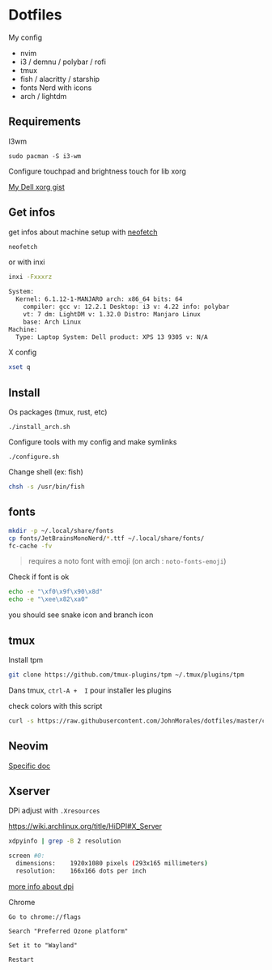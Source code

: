 # Dotfiles

My config

- nvim
- i3 / demnu / polybar / rofi
- tmux
- fish / alacritty / starship
- fonts Nerd with icons
- arch / lightdm

## Requirements

I3wm

```
sudo pacman -S i3-wm
```

Configure touchpad and brightness touch for lib xorg

[My Dell xorg gist](https://gist.github.com/jrollin/1208610469474c4315a1f9d6c3e1da8c)

## Get infos

get infos about machine setup with [neofetch](https://github.com/dylanaraps/neofetch)

```Bash
neofetch
```

or with inxi

```Bash
inxi -Fxxxrz

System:
  Kernel: 6.1.12-1-MANJARO arch: x86_64 bits: 64
    compiler: gcc v: 12.2.1 Desktop: i3 v: 4.22 info: polybar
    vt: 7 dm: LightDM v: 1.32.0 Distro: Manjaro Linux
    base: Arch Linux
Machine:
  Type: Laptop System: Dell product: XPS 13 9305 v: N/A
```

X config

```Bash
xset q
```

## Install

Os packages (tmux, rust, etc)

```
./install_arch.sh
```

Configure tools with my config and make symlinks

```
./configure.sh
```

Change shell (ex: fish)

```Bash
chsh -s /usr/bin/fish
```

## fonts

```Bash
mkdir -p ~/.local/share/fonts
cp fonts/JetBrainsMonoNerd/*.ttf ~/.local/share/fonts/
fc-cache -fv
```

> requires a noto font with emoji (on arch : `noto-fonts-emoji`)

Check if font is ok

```bash
echo -e "\xf0\x9f\x90\x8d"
echo -e "\xee\x82\xa0"
```

you should see snake icon and branch icon

## tmux

Install tpm

```Bash
git clone https://github.com/tmux-plugins/tpm ~/.tmux/plugins/tpm
```

Dans tmux, `ctrl-A +  I` pour installer les plugins

check colors with this script

```Bash
curl -s https://raw.githubusercontent.com/JohnMorales/dotfiles/master/colors/24-bit-color.sh | bash
```

## Neovim

[Specific doc](./nvim/README.md)

## Xserver

DPi adjust with `.Xresources`

https://wiki.archlinux.org/title/HiDPI#X_Server

```Bash
xdpyinfo | grep -B 2 resolution

screen #0:
  dimensions:    1920x1080 pixels (293x165 millimeters)
  resolution:    166x166 dots per inch
```

[more info about dpi](https://linuxreviews.org/HOWTO_set_DPI_in_Xorg)

Chrome

    Go to chrome://flags

    Search "Preferred Ozone platform"

    Set it to "Wayland"

    Restart
